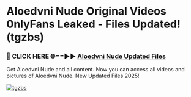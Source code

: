 # Aloedvni Nude Original Videos 0nlyFans Leaked - Files Updated! (tgzbs)

<h3>🔴 CLICK HERE 🌐==►► <a href="https://tinyurl.com/4mcuefdz" rel="nofollow">Aloedvni Nude Updated Files</a></h3>

Get Aloedvni Nude and all content. Now you can access all videos and pictures of Aloedvni Nude. New Updated Files 2025!

[![tgzbs](https://i.imgur.com/StAQSOY.gif)](https://tinyurl.com/4mcuefdz)

